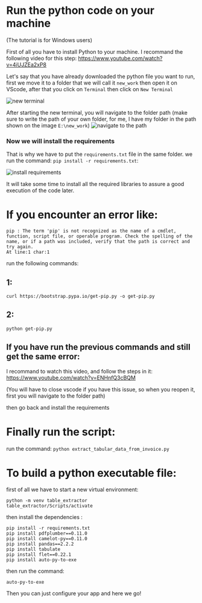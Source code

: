 
# Run the python code on your machine
(The tutorial is for Windows users)

First of all you have to install Python to your machine. I recommand the following video for this step: https://www.youtube.com/watch?v=4iUJZEa2xP8

Let's say that you have already downloaded the python file you want to run, first we move it to a folder that we will call it `new_work` then open it on VScode, after that you click on `Terminal` then click on `New Terminal`

![new terminal](https://github.com/user-attachments/assets/0bd58b6a-ba40-42ad-84c1-6c95ef596596)

After starting the new terminal, you will navigate to the folder path (make sure to write the path of your own folder, for me, I have my folder in the path shown on the image `E:\new_work`)
![navigate to the path](https://github.com/user-attachments/assets/5dbc7895-ffd8-4bb6-a586-c538870af5a3)

### Now we will install the requirements
That is why we have to put the `requirements.txt` file in the same folder.
we run the command: `pip install -r requirements.txt`:

![install requirements](https://github.com/user-attachments/assets/fcb10c93-23c2-4d65-a041-442e6cdfb1de)

It will take some time to install all the required libraries to assure a good execution of the code later.

# If you encounter an error like:
 ```
 pip : The term 'pip' is not recognized as the name of a cmdlet, function, script file, or operable program. Check the spelling of the name, or if a path was included, verify that the path is correct and try again.
At line:1 char:1 
```
run the following commands:
## 1:
`curl https://bootstrap.pypa.io/get-pip.py -o get-pip.py`
## 2:
`python get-pip.py`
## If you have run the previous commands and still get the same error:
I recommand to watch this video, and follow the steps in it: https://www.youtube.com/watch?v=ENHnfQ3cBQM

(You will have to close vscode if you have this issue, so when you reopen it, first you will navigate to the folder path)

then go back and install the requirements 

# Finally run the script:
run the command:
`python extract_tabular_data_from_invoice.py`
# To build a python executable file:
first of all we have to start a new virtual environment: 
```
python -m venv table_extractor
table_extractor/Scripts/activate
```
then install the dependencies :
```
pip install -r requirements.txt
pip install pdfplumber==0.11.0
pip install camelot-py==0.11.0
pip install pandas==2.2.2
pip install tabulate
pip install flet==0.22.1
pip install auto-py-to-exe
```
then run the command:
```
auto-py-to-exe
```
Then you can just configure your app and here we go!


